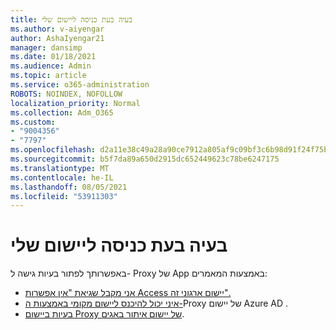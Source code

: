 ```yaml
---
title: בעיה בעת כניסה ליישום שלי
ms.author: v-aiyengar
author: AshaIyengar21
manager: dansimp
ms.date: 01/18/2021
ms.audience: Admin
ms.topic: article
ms.service: o365-administration
ROBOTS: NOINDEX, NOFOLLOW
localization_priority: Normal
ms.collection: Adm_O365
ms.custom:
- "9004356"
- "7797"
ms.openlocfilehash: d2a11e38c49a28a90ce7912a805af9c09bf3c6b98d91f24f75bdb32192bcfa69
ms.sourcegitcommit: b5f7da89a650d2915dc652449623c78be6247175
ms.translationtype: MT
ms.contentlocale: he-IL
ms.lasthandoff: 08/05/2021
ms.locfileid: "53911303"
---
```

# <a name="problem-when-signing-in-to-my-application"></a>בעיה בעת כניסה ליישום שלי

באפשרותך לפתור בעיות גישה ל- Proxy של App באמצעות המאמרים:

- [אני מקבל שגיאת "אין אפשרות Access יישום ארגוני זה".](https://docs.microsoft.com/azure/active-directory/application-proxy-sign-in-bad-gateway-timeout-error/?WT.mc_id=UI_AAD_Enterprise_Apps_Support_L2_Overview)
- [איני יכול להיכנס ליישום מקומי באמצעות ה-](https://docs.microsoft.com/azure/active-directory/application-sign-in-problem-on-premises-application-proxy/?WT.mc_id=UI_AAD_Apps_Sign_In_Support_L2_Proxy)Proxy של יישום Azure AD .
- [בעיות ביישום Proxy של יישום איתור באגים](https://docs.microsoft.com/azure/active-directory/manage-apps/application-proxy-debug-apps).

